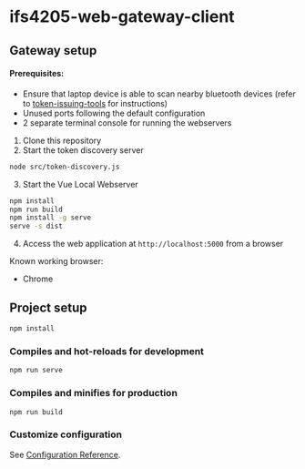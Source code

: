 # ifs4205-web-gateway-client

## Gateway setup

#### Prerequisites:

* Ensure that laptop device is able to scan nearby bluetooth devices (refer to [token-issuing-tools](https://github.com/IFS4205-AY21-22-Group4/token-issuing-tools) for instructions)
* Unused ports following the default configuration
* 2 separate terminal console for running the webservers

1. Clone this repository
2. Start the token discovery server

```bash
node src/token-discovery.js
```

3. Start the Vue Local Webserver

```bash
npm install
npm run build
npm install -g serve
serve -s dist
```

4. Access the web application at `http://localhost:5000` from a browser

 Known working browser:
 
 * Chrome

## Project setup
```
npm install
```

### Compiles and hot-reloads for development
```
npm run serve
```

### Compiles and minifies for production
```
npm run build
```

### Customize configuration
See [Configuration Reference](https://cli.vuejs.org/config/).
